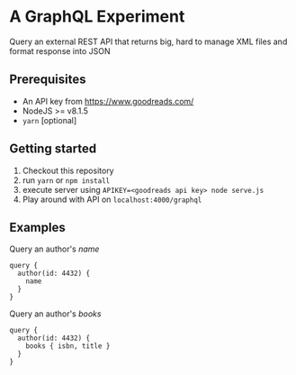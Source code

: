 # A GraphQL Experiment
Query an external REST API that returns big, hard to manage XML files and format response into JSON

## Prerequisites
* An API key from https://www.goodreads.com/
* NodeJS >= v8.1.5
* `yarn` [optional]

## Getting started
1. Checkout this repository
2. run `yarn` or `npm install`
3. execute server using `APIKEY=<goodreads api key> node serve.js`
4. Play around with API on `localhost:4000/graphql`

## Examples
Query an author's *name*

    query {
      author(id: 4432) {
        name
      }
    }

Query an author's *books*

    query {
      author(id: 4432) {
        books { isbn, title }
      }
    }
